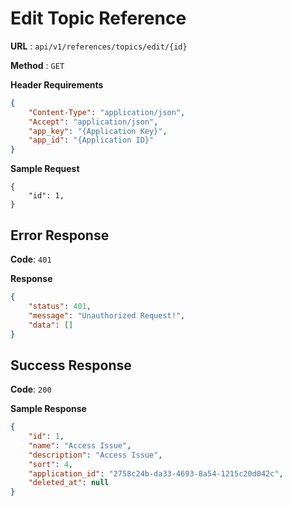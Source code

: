 # Edit Topic Reference

**URL** : `api/v1/references/topics/edit/{id}`

**Method** : `GET`

**Header Requirements**
```json
{
    "Content-Type": "application/json",
    "Accept": "application/json",
    "app_key": "{Application Key}",
    "app_ïd": "{Application ID}"
}
```

**Sample Request**
```array
{
	"id": 1,
}
```

## Error Response


**Code**: `401`

**Response**
```json
{
    "status": 401,
    "message": "Unauthorized Request!",
    "data": []
}
```


## Success Response
**Code**: `200`

**Sample Response**
```json
{
    "id": 1,
    "name": "Access Issue",
    "description": "Access Issue",
    "sort": 4,
    "application_id": "2758c24b-da33-4693-8a54-1215c20d042c",
    "deleted_at": null
}
```

